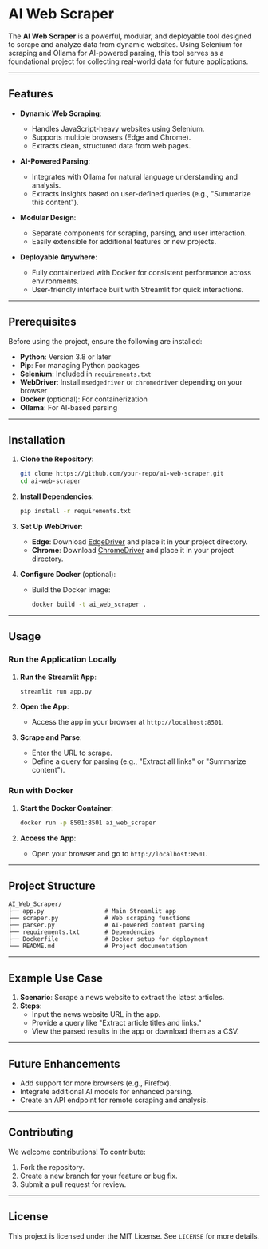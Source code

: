 # AI Web Scraper

The **AI Web Scraper** is a powerful, modular, and deployable tool designed to scrape and analyze data from dynamic websites. Using Selenium for scraping and Ollama for AI-powered parsing, this tool serves as a foundational project for collecting real-world data for future applications.

---

## Features

- **Dynamic Web Scraping**:

  - Handles JavaScript-heavy websites using Selenium.
  - Supports multiple browsers (Edge and Chrome).
  - Extracts clean, structured data from web pages.
- **AI-Powered Parsing**:

  - Integrates with Ollama for natural language understanding and analysis.
  - Extracts insights based on user-defined queries (e.g., "Summarize this content").
- **Modular Design**:

  - Separate components for scraping, parsing, and user interaction.
  - Easily extensible for additional features or new projects.
- **Deployable Anywhere**:

  - Fully containerized with Docker for consistent performance across environments.
  - User-friendly interface built with Streamlit for quick interactions.

---

## Prerequisites

Before using the project, ensure the following are installed:

- **Python**: Version 3.8 or later
- **Pip**: For managing Python packages
- **Selenium**: Included in `requirements.txt`
- **WebDriver**: Install `msedgedriver` or `chromedriver` depending on your browser
- **Docker** (optional): For containerization
- **Ollama**: For AI-based parsing

---

## Installation

1. **Clone the Repository**:

   ```bash
   git clone https://github.com/your-repo/ai-web-scraper.git
   cd ai-web-scraper
   ```
2. **Install Dependencies**:

   ```bash
   pip install -r requirements.txt
   ```
3. **Set Up WebDriver**:

   - **Edge**: Download [EdgeDriver](https://developer.microsoft.com/en-us/microsoft-edge/tools/webdriver/) and place it in your project directory.
   - **Chrome**: Download [ChromeDriver](https://googlechromelabs.github.io/chrome-for-testing/) and place it in your project directory.
4. **Configure Docker** (optional):

   - Build the Docker image:
     ```bash
     docker build -t ai_web_scraper .
     ```

---

## Usage

### Run the Application Locally

1. **Run the Streamlit App**:

   ```bash
   streamlit run app.py
   ```
2. **Open the App**:

   - Access the app in your browser at `http://localhost:8501`.
3. **Scrape and Parse**:

   - Enter the URL to scrape.
   - Define a query for parsing (e.g., "Extract all links" or "Summarize content").

### Run with Docker

1. **Start the Docker Container**:

   ```bash
   docker run -p 8501:8501 ai_web_scraper
   ```
2. **Access the App**:

   - Open your browser and go to `http://localhost:8501`.

---

## Project Structure

```
AI_Web_Scraper/
├── app.py                 # Main Streamlit app
├── scraper.py             # Web scraping functions
├── parser.py              # AI-powered content parsing
├── requirements.txt       # Dependencies
├── Dockerfile             # Docker setup for deployment
└── README.md              # Project documentation
```

---

## Example Use Case

1. **Scenario**: Scrape a news website to extract the latest articles.
2. **Steps**:
   - Input the news website URL in the app.
   - Provide a query like "Extract article titles and links."
   - View the parsed results in the app or download them as a CSV.

---

## Future Enhancements

- Add support for more browsers (e.g., Firefox).
- Integrate additional AI models for enhanced parsing.
- Create an API endpoint for remote scraping and analysis.

---

## Contributing

We welcome contributions! To contribute:

1. Fork the repository.
2. Create a new branch for your feature or bug fix.
3. Submit a pull request for review.

---

## License

This project is licensed under the MIT License. See `LICENSE` for more details.
